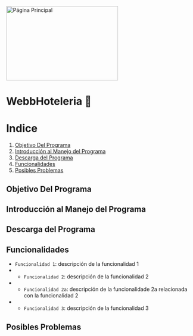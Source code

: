 
<img src="https://github.com/user-attachments/assets/91aa1d8f-ee7b-480a-9401-83bdbea97584" alt="Página Principal" width="300" height="200">


# WebbHoteleria 🏨


# Indice
1. [Objetivo Del Programa](#objetivo-del-programa)
2. [Introducción al Manejo del Programa](#introduccion-al-manejo-del-programa)
3. [Descarga del Programa](#descarga-del-programa)
4. [Funcionalidades](#funcionalidades)
5. [Posibles Problemas](#posibles-problemas)



## Objetivo Del Programa



## Introducción al Manejo del Programa



## Descarga del Programa



## Funcionalidades
- `Funcionalidad 1`: descripción de la funcionalidad 1
- - `Funcionalidad 2`: descripción de la funcionalidad 2
- - `Funcionalidad 2a`: descripción de la funcionalidade 2a relacionada con la funcionalidad 2
- - `Funcionalidad 3`: descripción de la funcionalidad 3


## Posibles Problemas




